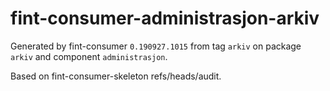 # fint-consumer-administrasjon-arkiv

Generated by fint-consumer `0.190927.1015` from tag `arkiv` on package `arkiv` and component `administrasjon`.

Based on fint-consumer-skeleton refs/heads/audit.
